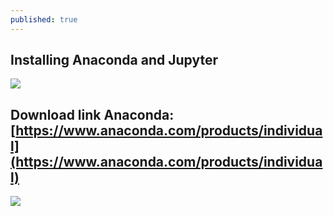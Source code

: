```yaml
---
published: true
---
```

## Installing Anaconda and Jupyter

![]({{site.baseurl}}//images/anaconda.png)

## Download link Anaconda: [https://www.anaconda.com/products/individual](https://www.anaconda.com/products/individual)


![]({{site.baseurl}}//images/jupyter.png)